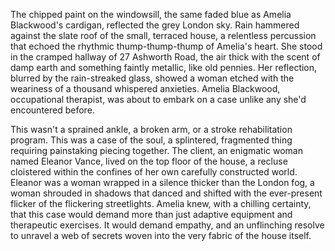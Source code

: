 The chipped paint on the windowsill, the same faded blue as Amelia Blackwood's cardigan, reflected the grey London sky.  Rain hammered against the slate roof of the small, terraced house, a relentless percussion that echoed the rhythmic thump-thump-thump of Amelia's heart.  She stood in the cramped hallway of 27 Ashworth Road, the air thick with the scent of damp earth and something faintly metallic, like old pennies.  Her reflection, blurred by the rain-streaked glass, showed a woman etched with the weariness of a thousand whispered anxieties.  Amelia Blackwood, occupational therapist, was about to embark on a case unlike any she'd encountered before.

This wasn't a sprained ankle, a broken arm, or a stroke rehabilitation program.  This was a case of the soul, a splintered, fragmented thing requiring painstaking piecing together.  The client, an enigmatic woman named Eleanor Vance, lived on the top floor of the house, a recluse cloistered within the confines of her own carefully constructed world.  Eleanor was a woman wrapped in a silence thicker than the London fog, a woman shrouded in shadows that danced and shifted with the ever-present flicker of the flickering streetlights.  Amelia knew, with a chilling certainty, that this case would demand more than just adaptive equipment and therapeutic exercises. It would demand empathy, and an unflinching resolve to unravel a web of secrets woven into the very fabric of the house itself.
